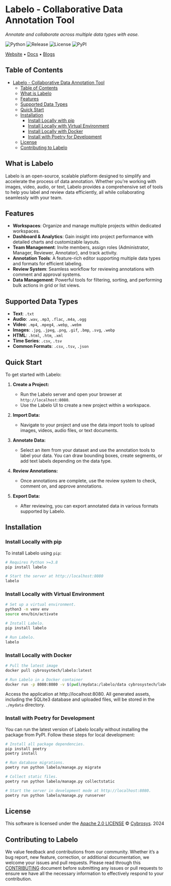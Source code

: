 # Labelo - Collaborative Data Annotation Tool  
*Annotate and collaborate across multiple data types with ease.*

![Python](https://img.shields.io/badge/python-3.8%2B-blue) ![Release](https://img.shields.io/github/v/release/LabeloAI/labelo) ![License](https://img.shields.io/badge/license-Apache%202.0-green) ![PyPI](https://img.shields.io/pypi/v/labelo)

[Website](https://www.labelo.ai/) • [Docs](https://docs.labelo.ai/) • [Blogs](https://www.labelo.ai/blog)

## Table of Contents

- [Labelo - Collaborative Data Annotation Tool](#labelo---collaborative-data-annotation-tool)
  - [Table of Contents](#table-of-contents)
  - [What is Labelo](#what-is-labelo)
  - [Features](#features)
  - [Supported Data Types](#supported-data-types)
  - [Quick Start](#quick-start)
  - [Installation](#installation)
    - [Install Locally with pip](#install-locally-with-pip)
    - [Install Locally with Virtual Environment](#install-locally-with-virtual-environment)
    - [Install Locally with Docker](#install-locally-with-docker)
    - [Install with Poetry for Development](#install-with-poetry-for-development)
  - [License](#license)
  - [Contributing to Labelo](#contributing-to-labelo)

## What is Labelo

Labelo is an open-source, scalable platform designed to simplify and accelerate the process of data annotation. Whether you're working with images, video, audio, or text, Labelo provides a comprehensive set of tools to help you label and review data efficiently, all while collaborating seamlessly with your team.

<!-- ![Labelo Gif](images/labelo-app.gif) -->

## Features

- **Workspaces**: Organize and manage multiple projects within dedicated workspaces.
- **Dashboard & Analytics**: Gain insight into project performance with detailed charts and customizable layouts.
- **Team Management**: Invite members, assign roles (Administrator, Manager, Reviewer, Annotator), and track activity.
- **Annotation Tools**: A feature-rich editor supporting multiple data types and formats for efficient labeling.
- **Review System**: Seamless workflow for reviewing annotations with comment and approval systems.
- **Data Management**: Powerful tools for filtering, sorting, and performing bulk actions in grid or list views.

## Supported Data Types

- **Text**: `.txt`
- **Audio**: `.wav`, `.mp3`, `.flac`, `.m4a`, `.ogg`
- **Video**: `.mp4`, `.mpeg4`, `.webp`, `.webm`
- **Images**: `.jpg`, `.jpeg`, `.png`, `.gif`, `.bmp`, `.svg`, `.webp`
- **HTML**: `.html`, `.htm`, `.xml`
- **Time Series**: `.csv`, `.tsv`
- **Common Formats**: `.csv`, `.tsv`, `.json`

## Quick Start

To get started with Labelo:

1. **Create a Project:**
   - Run the Labelo server and open your browser at `http://localhost:8080`.
   - Use the Labelo UI to create a new project within a workspace.

2. **Import Data:**
   - Navigate to your project and use the data import tools to upload images, videos, audio files, or text documents.

3. **Annotate Data:**
   - Select an item from your dataset and use the annotation tools to label your data. You can draw bounding boxes, create segments, or add text labels depending on the data type.

4. **Review Annotations:**
   - Once annotations are complete, use the review system to check, comment on, and approve annotations.

5. **Export Data:**
   - After reviewing, you can export annotated data in various formats supported by Labelo.

## Installation

### Install Locally with pip

To install Labelo using `pip`:

```bash
# Requires Python >=3.8
pip install labelo

# Start the server at http://localhost:8080
labelo
```

### Install Locally with Virtual Environment

```bash
# Set up a virtual environment.
python3 -m venv env  
source env/bin/activate  

# Install Labelo.
pip install labelo  

# Run Labelo.
labelo
```

### Install Locally with Docker

```bash
# Pull the latest image
docker pull cybrosystech/labelo:latest

# Run Labelo in a Docker container
docker run -p 8080:8080 -v $(pwd)/mydata:/labelo/data cybrosystech/labelo:latest
```
Access the application at http://localhost:8080. All generated assets, including the SQLite3 database and uploaded files, will be stored in the `./mydata` directory.

### Install with Poetry for Development

You can run the latest version of Labelo locally without installing the package from PyPI. Follow these steps for local development:

```bash
# Install all package dependencies.
pip install poetry
poetry install

# Run database migrations.
poetry run python labelo/manage.py migrate

# Collect static files.
poetry run python labelo/manage.py collectstatic

# Start the server in development mode at http://localhost:8080.
poetry run python labelo/manage.py runserver
```

## License

This software is licensed under the [Apache 2.0 LICENSE](/LICENSE) © [Cybrosys](https://www.cybrosys.com/). 2024

## Contributing to Labelo

We value feedback and contributions from our community. Whether it’s a bug report, new feature, correction, or additional documentation, we welcome your issues and pull requests. Please read through this [CONTRIBUTING](/CONTRIBUTING.md) document before submitting any issues or pull requests to ensure we have all the necessary information to effectively respond to your contribution.